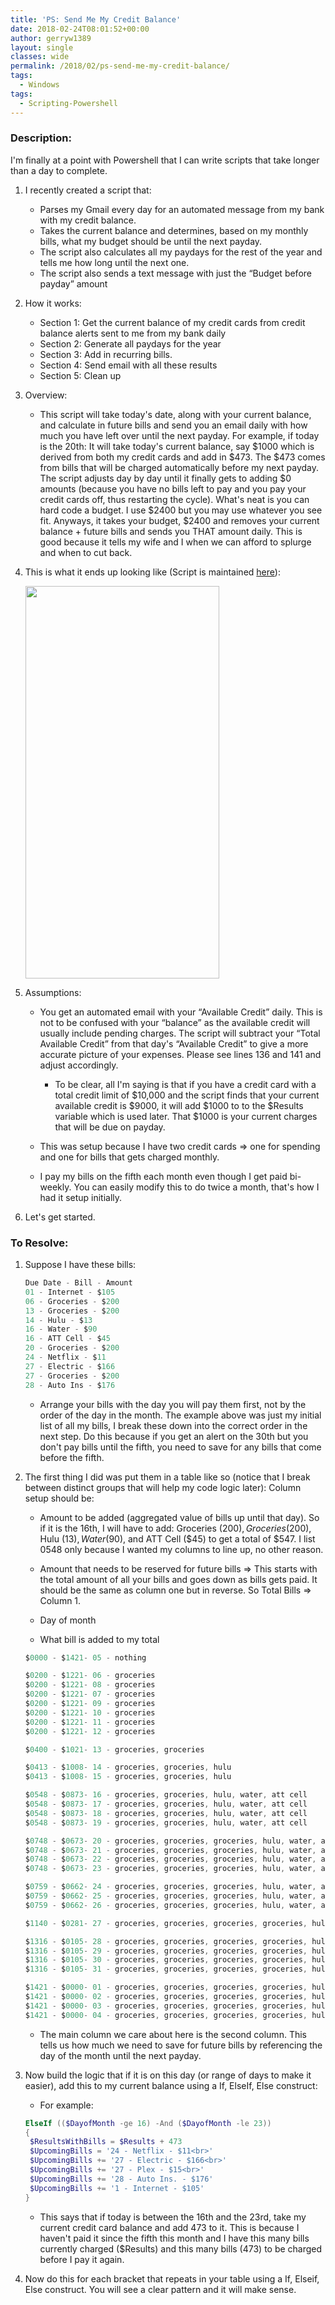 ```yaml
---
title: 'PS: Send Me My Credit Balance'
date: 2018-02-24T08:01:52+00:00
author: gerryw1389
layout: single
classes: wide
permalink: /2018/02/ps-send-me-my-credit-balance/
tags:
  - Windows
tags:
  - Scripting-Powershell
---
```

<!--more-->

### Description:

I'm finally at a point with Powershell that I can write scripts that take longer than a day to complete. 

1. I recently created a script that:

   - Parses my Gmail every day for an automated message from my bank with my credit balance.
   - Takes the current balance and determines, based on my monthly bills, what my budget should be until the next payday.
   - The script also calculates all my paydays for the rest of the year and tells me how long until the next one.
   - The script also sends a text message with just the &#8220;Budget before payday&#8221; amount

2. How it works:
   - Section 1: Get the current balance of my credit cards from credit balance alerts sent to me from my bank daily  
   - Section 2: Generate all paydays for the year  
   - Section 3: Add in recurring bills.  
   - Section 4: Send email with all these results  
   - Section 5: Clean up

3. Overview:  
   - This script will take today's date, along with your current balance, and calculate in future bills and send you an email daily with how much you have left over until the next payday. For example, if today is the 20th: It will take today's current balance, say $1000 which is derived from both my credit cards and add in $473. The $473 comes from bills that will be charged automatically before my next payday. The script adjusts day by day until it finally gets to adding $0 amounts (because you have no bills left to pay and you pay your credit cards off, thus restarting the cycle). What's neat is you can hard code a budget. I use $2400 but you may use whatever you see fit. Anyways, it takes your budget, $2400 and removes your current balance + future bills and sends you THAT amount daily. This is good because it tells my wife and I when we can afford to splurge and when to cut back.

4. This is what it ends up looking like (Script is maintained [here](https://github.com/gerryw1389/powershell/blob/main/gwMisc/Public/Send-CreditBalance.ps1)):

   <img class="alignnone size-full wp-image-4994" src="https://automationadmin.com/assets/images/uploads/2018/02/credit-card.png" alt="" width="310" height="628" srcset="https://automationadmin.com/assets/images/uploads/2018/02/credit-card.png 310w, https://automationadmin.com/assets/images/uploads/2018/02/credit-card-148x300.png 148w" sizes="(max-width: 310px) 100vw, 310px" /> 

5. Assumptions:  

   - You get an automated email with your &#8220;Available Credit&#8221; daily. This is not to be confused with your &#8220;balance&#8221; as the available credit will usually include pending charges. The script will subtract your &#8220;Total Available Credit&#8221; from that day's &#8220;Available Credit&#8221; to give a more accurate picture of your expenses. Please see lines 136 and 141 and adjust accordingly.

     - To be clear, all I'm saying is that if you have a credit card with a total credit limit of $10,000 and the script finds that your current available credit is $9000, it will add $1000 to to the $Results variable which is used later. That $1000 is your current charges that will be due on payday.

   - This was setup because I have two credit cards => one for spending and one for bills that gets charged monthly.  
   - I pay my bills on the fifth each month even though I get paid bi-weekly. You can easily modify this to do twice a month, that's how I had it setup initially.

6. Let's get started. 

### To Resolve:

1. Suppose I have these bills:

   ```powershell
   Due Date - Bill - Amount
   01 - Internet - $105
   06 - Groceries - $200
   13 - Groceries - $200
   14 - Hulu - $13
   16 - Water - $90
   16 - ATT Cell - $45
   20 - Groceries - $200
   24 - Netflix - $11
   27 - Electric - $166
   27 - Groceries - $200
   28 - Auto Ins - $176
   ```

   - Arrange your bills with the day you will pay them first, not by the order of the day in the month. The example above was just my initial list of all my bills, I break these down into the correct order in the next step. Do this because if you get an alert on the 30th but you don't pay bills until the fifth, you need to save for any bills that come before the fifth.

2. The first thing I did was put them in a table like so (notice that I break between distinct groups that will help my code logic later): Column setup should be:

   - Amount to be added (aggregated value of bills up until that day). So if it is the 16th, I will have to add: Groceries ($200), Groceries ($200), Hulu ($13), Water ($90), and ATT Cell ($45) to get a total of $547. I list 0548 only because I wanted my columns to line up, no other reason.

   - Amount that needs to be reserved for future bills => This starts with the total amount of all your bills and goes down as bills gets paid. It should be the same as column one but in reverse. So Total Bills => Column 1.

   - Day of month

   - What bill is added to my total

   ```powershell
   $0000 - $1421- 05 - nothing

   $0200 - $1221- 06 - groceries
   $0200 - $1221- 08 - groceries
   $0200 - $1221- 07 - groceries
   $0200 - $1221- 09 - groceries
   $0200 - $1221- 10 - groceries
   $0200 - $1221- 11 - groceries
   $0200 - $1221- 12 - groceries

   $0400 - $1021- 13 - groceries, groceries

   $0413 - $1008- 14 - groceries, groceries, hulu
   $0413 - $1008- 15 - groceries, groceries, hulu

   $0548 - $0873- 16 - groceries, groceries, hulu, water, att cell
   $0548 - $0873- 17 - groceries, groceries, hulu, water, att cell
   $0548 - $0873- 18 - groceries, groceries, hulu, water, att cell
   $0548 - $0873- 19 - groceries, groceries, hulu, water, att cell

   $0748 - $0673- 20 - groceries, groceries, groceries, hulu, water, att cell
   $0748 - $0673- 21 - groceries, groceries, groceries, hulu, water, att cell
   $0748 - $0673- 22 - groceries, groceries, groceries, hulu, water, att cell
   $0748 - $0673- 23 - groceries, groceries, groceries, hulu, water, att cell

   $0759 - $0662- 24 - groceries, groceries, groceries, hulu, water, att cell, netflix
   $0759 - $0662- 25 - groceries, groceries, groceries, hulu, water, att cell, netflix
   $0759 - $0662- 26 - groceries, groceries, groceries, hulu, water, att cell, netflix

   $1140 - $0281- 27 - groceries, groceries, groceries, groceries, hulu, water, att cell, netflix, electric, plex

   $1316 - $0105- 28 - groceries, groceries, groceries, groceries, hulu, water, att cell, netflix, electric, plex, auto ins
   $1316 - $0105- 29 - groceries, groceries, groceries, groceries, hulu, water, att cell, netflix, electric, plex, auto ins
   $1316 - $0105- 30 - groceries, groceries, groceries, groceries, hulu, water, att cell, netflix, electric, plex, auto ins
   $1316 - $0105- 31 - groceries, groceries, groceries, groceries, hulu, water, att cell, netflix, electric, plex, auto ins

   $1421 - $0000- 01 - groceries, groceries, groceries, groceries, hulu, water, att cell, netflix, electric, plex, auto ins, internet
   $1421 - $0000- 02 - groceries, groceries, groceries, groceries, hulu, water, att cell, netflix, electric, plex, auto ins, internet
   $1421 - $0000- 03 - groceries, groceries, groceries, groceries, hulu, water, att cell, netflix, electric, plex, auto ins, internet
   $1421 - $0000- 04 - groceries, groceries, groceries, groceries, hulu, water, att cell, netflix, electric, plex, auto ins, internet
   ```

   - The main column we care about here is the second column. This tells us how much we need to save for future bills by referencing the day of the month until the next payday.

3. Now build the logic that if it is on this day (or range of days to make it easier), add this to my current balance using a If, ElseIf, Else construct:  

   - For example:

   ```powershell
   ElseIf (($DayofMonth -ge 16) -And ($DayofMonth -le 23))
   {
   	$ResultsWithBills = $Results + 473
   	$UpcomingBills = '24 - Netflix - $11<br>'
   	$UpcomingBills += '27 - Electric - $166<br>'
   	$UpcomingBills += '27 - Plex - $15<br>'
   	$UpcomingBills += '28 - Auto Ins. - $176'
   	$UpcomingBills += '1 - Internet - $105'
   }
   ```

   - This says that if today is between the 16th and the 23rd, take my current credit card balance and add 473 to it. This is because I haven't paid it since the fifth this month and I have this many bills currently charged ($Results) and this many bills (473) to be charged before I pay it again.

4. Now do this for each bracket that repeats in your table using a If, Elseif, Else construct. You will see a clear pattern and it will make sense.

